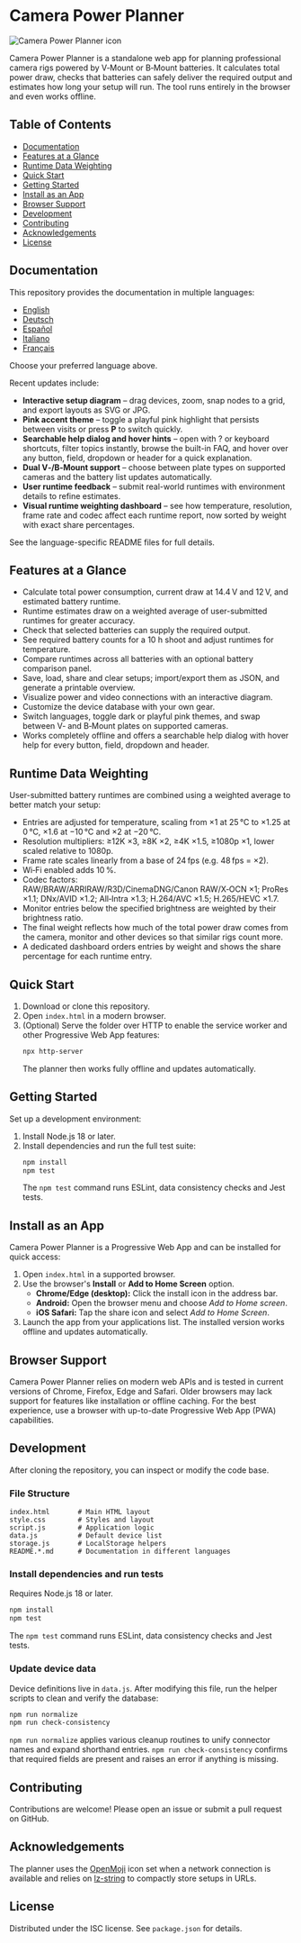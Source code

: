 # Camera Power Planner

![Camera Power Planner icon](icon.svg)

Camera Power Planner is a standalone web app for planning professional camera
rigs powered by V‑Mount or B‑Mount batteries. It calculates total power draw,
checks that batteries can safely deliver the required output and estimates how
long your setup will run. The tool runs entirely in the browser and even works
offline.

## Table of Contents

- [Documentation](#documentation)
- [Features at a Glance](#features-at-a-glance)
- [Runtime Data Weighting](#runtime-data-weighting)
- [Quick Start](#quick-start)
- [Getting Started](#getting-started)
- [Install as an App](#install-as-an-app)
- [Browser Support](#browser-support)
- [Development](#development)
- [Contributing](#contributing)
- [Acknowledgements](#acknowledgements)
- [License](#license)

## Documentation

This repository provides the documentation in multiple languages:

- [English](README.en.md)
- [Deutsch](README.de.md)
- [Español](README.es.md)
- [Italiano](README.it.md)
- [Français](README.fr.md)

Choose your preferred language above.

Recent updates include:

- **Interactive setup diagram** – drag devices, zoom, snap nodes to a grid, and export layouts as SVG or JPG.
- **Pink accent theme** – toggle a playful pink highlight that persists between visits or press **P** to switch quickly.
- **Searchable help dialog and hover hints** – open with ? or keyboard shortcuts, filter topics instantly, browse the built-in FAQ, and hover over any button, field, dropdown or header for a quick explanation.
- **Dual V‑/B‑Mount support** – choose between plate types on supported cameras and the battery list updates automatically.
- **User runtime feedback** – submit real-world runtimes with environment details to refine estimates.
- **Visual runtime weighting dashboard** – see how temperature, resolution, frame rate and codec affect each runtime report, now sorted by weight with exact share percentages.

See the language-specific README files for full details.

## Features at a Glance

- Calculate total power consumption, current draw at 14.4 V and 12 V, and estimated battery runtime.
- Runtime estimates draw on a weighted average of user-submitted runtimes for greater accuracy.
- Check that selected batteries can supply the required output.
- See required battery counts for a 10 h shoot and adjust runtimes for temperature.
- Compare runtimes across all batteries with an optional battery comparison panel.
- Save, load, share and clear setups; import/export them as JSON, and generate a printable overview.
- Visualize power and video connections with an interactive diagram.
- Customize the device database with your own gear.
- Switch languages, toggle dark or playful pink themes, and swap between V‑ and B‑Mount plates on supported cameras.
- Works completely offline and offers a searchable help dialog with hover help for every button, field, dropdown and header.

## Runtime Data Weighting

User-submitted battery runtimes are combined using a weighted average to better match your setup:

- Entries are adjusted for temperature, scaling from ×1 at 25 °C to ×1.25 at 0 °C, ×1.6 at −10 °C and ×2 at −20 °C.
- Resolution multipliers: ≥12K ×3, ≥8K ×2, ≥4K ×1.5, ≥1080p ×1, lower scaled relative to 1080p.
- Frame rate scales linearly from a base of 24 fps (e.g. 48 fps = ×2).
- Wi‑Fi enabled adds 10 %.
- Codec factors: RAW/BRAW/ARRIRAW/R3D/CinemaDNG/Canon RAW/X‑OCN ×1; ProRes ×1.1; DNx/AVID ×1.2; All‑Intra ×1.3; H.264/AVC ×1.5; H.265/HEVC ×1.7.
- Monitor entries below the specified brightness are weighted by their brightness ratio.
- The final weight reflects how much of the total power draw comes from the camera, monitor and other devices so that similar rigs count more.
- A dedicated dashboard orders entries by weight and shows the share percentage for each runtime entry.

## Quick Start

1. Download or clone this repository.
2. Open `index.html` in a modern browser.
3. (Optional) Serve the folder over HTTP to enable the service worker and other Progressive Web App features:
   ```bash
   npx http-server
   ```
   The planner then works fully offline and updates automatically.

## Getting Started

Set up a development environment:

1. Install Node.js 18 or later.
2. Install dependencies and run the full test suite:
   ```bash
   npm install
   npm test
   ```
   The `npm test` command runs ESLint, data consistency checks and Jest tests.

## Install as an App

Camera Power Planner is a Progressive Web App and can be installed for quick
access:

1. Open `index.html` in a supported browser.
2. Use the browser's **Install** or **Add to Home Screen** option.
   - **Chrome/Edge (desktop):** Click the install icon in the address bar.
   - **Android:** Open the browser menu and choose *Add to Home screen*.
   - **iOS Safari:** Tap the share icon and select *Add to Home Screen*.
3. Launch the app from your applications list. The installed version works
   offline and updates automatically.

## Browser Support

Camera Power Planner relies on modern web APIs and is tested in current versions of Chrome, Firefox, Edge and Safari. Older browsers may lack support for features like installation or offline caching. For the best experience, use a browser with up-to-date Progressive Web App (PWA) capabilities.

## Development

After cloning the repository, you can inspect or modify the code base.

### File Structure

```
index.html       # Main HTML layout
style.css        # Styles and layout
script.js        # Application logic
data.js          # Default device list
storage.js       # LocalStorage helpers
README.*.md      # Documentation in different languages
```

### Install dependencies and run tests

Requires Node.js 18 or later.

```bash
npm install
npm test
```

The `npm test` command runs ESLint, data consistency checks and Jest tests.

### Update device data

Device definitions live in `data.js`. After modifying this file, run the helper scripts to clean and verify the database:

```bash
npm run normalize
npm run check-consistency
```

`npm run normalize` applies various cleanup routines to unify connector names and expand shorthand entries. `npm run check-consistency` confirms that required fields are present and raises an error if anything is missing.

## Contributing

Contributions are welcome! Please open an issue or submit a pull request on GitHub.

## Acknowledgements

The planner uses the [OpenMoji](https://openmoji.org/) icon set when a network connection is available and relies on [lz-string](https://pieroxy.net/blog/pages/lz-string/index.html) to compactly store setups in URLs.

## License

Distributed under the ISC license. See `package.json` for details.
